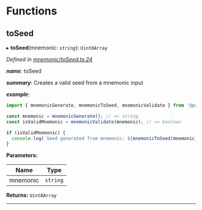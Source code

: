 

# Functions

<a id="toseed"></a>

##  toSeed

▸ **toSeed**(mnemonic: *`string`*): `Uint8Array`

*Defined in [mnemonic/toSeed.ts:24](https://github.com/polkadot-js/common/blob/ccc1529/packages/util-crypto/src/mnemonic/toSeed.ts#L24)*

*__name__*: toSeed

*__summary__*: Creates a valid seed from a mnemonic input

*__example__*:   

```javascript
import { mnemonicGenerate, mnemonicToSeed, mnemonicValidate } from '@polkadot/util-crypto';

const mnemonic = mnemonicGenerate(); // => string
const isValidMnemonic = mnemonicValidate(mnemonic); // => boolean

if (isValidMnemonic) {
  console.log(`Seed generated from mnemonic: ${mnemonicToSeed(mnemonic)}`); => u8a
}
```

**Parameters:**

| Name | Type |
| ------ | ------ |
| mnemonic | `string` |

**Returns:** `Uint8Array`

___


